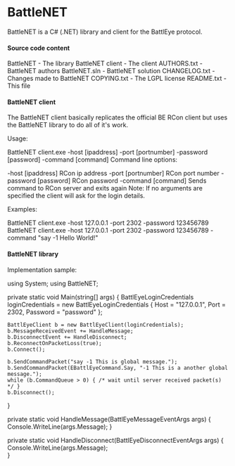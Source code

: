 # BattleNET #

BattleNET is a C# (.NET) library and client for the BattlEye protocol.

#### Source code content ####

BattleNET  		- The library
BattleNET client	- The client
AUTHORS.txt			- BattleNET authors
BattleNET.sln		- BattleNET solution
CHANGELOG.txt		- Changes made to BattleNET
COPYING.txt			- The LGPL license
README.txt			- This file

#### BattleNET client ####

The BattleNET client basically replicates the official BE RCon client but uses the BattleNET library to do all of it's work.

Usage:

BattleNET client.exe -host [ipaddress] -port [portnumber] -password [password] -command [command]
Command line options:

-host  	[ipaddress]	RCon ip address
-port		[portnumber]	RCon port number
-password	[password]	RCon password
-command	[command]	Sends command to RCon server and exits again
Note: If no arguments are specified the client will ask for the login details.

Examples:

BattleNET client.exe -host 127.0.0.1 -port 2302 -password 123456789
BattleNET client.exe -host 127.0.0.1 -port 2302 -password 123456789 -command "say -1 Hello World!"

#### BattleNET library ####

Implementation sample:

using System;
using BattleNET;

private static void Main(string[] args)
{
  BattlEyeLoginCredentials loginCredentials = new BattlEyeLoginCredentials
	{
		Host = "127.0.0.1",
		Port = 2302,
		Password = "password"
	};

	BattlEyeClient b = new BattlEyeClient(loginCredentials);
	b.MessageReceivedEvent += HandleMessage;
	b.DisconnectEvent += HandleDisconnect;
	b.ReconnectOnPacketLoss(true);
	b.Connect();
	
	b.SendCommandPacket("say -1 This is global message.");
	b.SendCommandPacket(EBattlEyeCommand.Say, "-1 This is a another global message.");
	while (b.CommandQueue > 0) { /* wait until server received packet(s) */ }
	b.Disconnect();
}

private static void HandleMessage(BattlEyeMessageEventArgs args)
{
	Console.WriteLine(args.Message);
}

private static void HandleDisconnect(BattlEyeDisconnectEventArgs args)
{
	Console.WriteLine(args.Message);	
}
